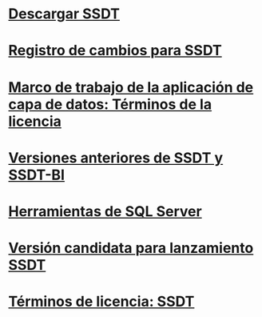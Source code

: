 # [Descargar SSDT](download-sql-server-data-tools-ssdt.md)
# [Registro de cambios para SSDT](changelog-for-sql-server-data-tools-ssdt.md)
# [Marco de trabajo de la aplicación de capa de datos: Términos de la licencia](data-tier-application-framework-license-terms.md)
# [Versiones anteriores de SSDT y SSDT-BI](previous-releases-of-sql-server-data-tools-ssdt-and-ssdt-bi.md)
# [Herramientas de SQL Server](sql-server-tools.md)
# [Versión candidata para lanzamiento SSDT](sql-server-data-tools-ssdt-release-candidate.md)
# [Términos de licencia: SSDT](sql-server-data-tools-license-terms.md)
